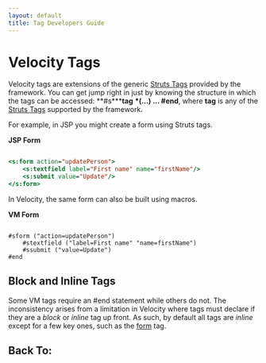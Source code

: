 ```yaml
---
layout: default
title: Tag Developers Guide
---
```


# Velocity Tags

Velocity tags are extensions of the generic [Struts Tags](struts-tags.html) provided by the framework. You can get jump right in just by knowing the structure in which the tags can be accessed: **#s\*****tag** **\*(...) ... #end**, where **tag**  is any of the [Struts Tags](struts-tags.html) supported by the framework.

For example, in JSP you might create a form using Struts tags.

**JSP Form**


```jsp

<s:form action="updatePerson">
    <s:textfield label="First name" name="firstName"/>
    <s:submit value="Update"/>
</s:form>

```

In Velocity, the same form can also be built using macros.

**VM Form**


~~~~~~~

#sform ("action=updatePerson")
    #stextfield ("label=First name" "name=firstName")
    #ssubmit ("value=Update")
#end

~~~~~~~

## Block and Inline Tags

Some VM tags require an #end statement while others do not. The inconsistency arises from a limitation in Velocity where tags must declare if they are a _block_  or _inline_  tag up front. As such, by default all tags are _inline_  except for a few key ones, such as the [form](form-tag.html) tag.

## Back To:


